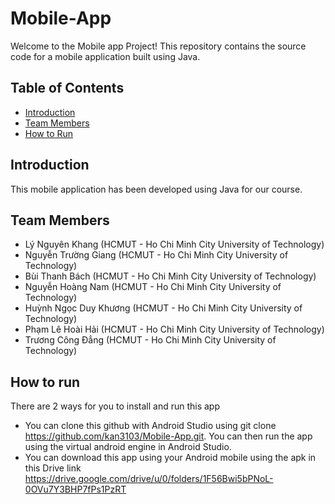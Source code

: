 # Mobile-App

Welcome to the Mobile app Project! This repository contains the source code for a mobile application built using Java.


## Table of Contents

- [Introduction](#introduction)
- [Team Members](#team-members)
- [How to Run](#how-to-run)

## Introduction

This mobile application has been developed using Java for our course.

## Team Members
- Lý Nguyên Khang (HCMUT - Ho Chi Minh City University of Technology)
- Nguyễn Trường Giang (HCMUT - Ho Chi Minh City University of Technology)
- Bùi Thanh Bách (HCMUT - Ho Chi Minh City University of Technology)
- Nguyễn Hoàng Nam (HCMUT - Ho Chi Minh City University of Technology)
- Huỳnh Ngọc Duy Khương (HCMUT - Ho Chi Minh City University of Technology)
- Phạm Lê Hoài Hải (HCMUT - Ho Chi Minh City University of Technology)
- Trương Công Đẳng (HCMUT - Ho Chi Minh City University of Technology)

## How to run
There are 2 ways for you to install and run this app
- You can clone this github with Android Studio using git clone https://github.com/kan3103/Mobile-App.git. You can then run the app using the virtual android engine in Android Studio.
- You can download this app using your Android mobile using the apk in this Drive link https://drive.google.com/drive/u/0/folders/1F56Bwi5bPNoL-0OVu7Y3BHP7fPs1PzRT
